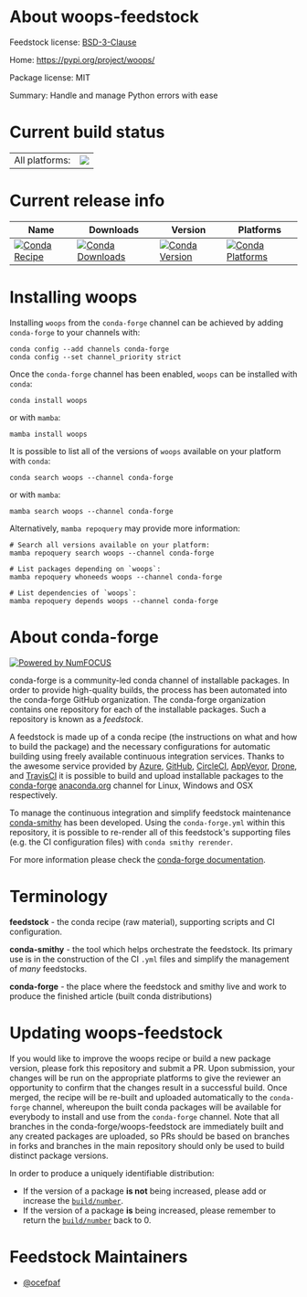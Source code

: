 About woops-feedstock
=====================

Feedstock license: [BSD-3-Clause](https://github.com/conda-forge/woops-feedstock/blob/main/LICENSE.txt)

Home: https://pypi.org/project/woops/

Package license: MIT

Summary: Handle and manage Python errors with ease

Current build status
====================


<table><tr><td>All platforms:</td>
    <td>
      <a href="https://dev.azure.com/conda-forge/feedstock-builds/_build/latest?definitionId=9349&branchName=main">
        <img src="https://dev.azure.com/conda-forge/feedstock-builds/_apis/build/status/woops-feedstock?branchName=main">
      </a>
    </td>
  </tr>
</table>

Current release info
====================

| Name | Downloads | Version | Platforms |
| --- | --- | --- | --- |
| [![Conda Recipe](https://img.shields.io/badge/recipe-woops-green.svg)](https://anaconda.org/conda-forge/woops) | [![Conda Downloads](https://img.shields.io/conda/dn/conda-forge/woops.svg)](https://anaconda.org/conda-forge/woops) | [![Conda Version](https://img.shields.io/conda/vn/conda-forge/woops.svg)](https://anaconda.org/conda-forge/woops) | [![Conda Platforms](https://img.shields.io/conda/pn/conda-forge/woops.svg)](https://anaconda.org/conda-forge/woops) |

Installing woops
================

Installing `woops` from the `conda-forge` channel can be achieved by adding `conda-forge` to your channels with:

```
conda config --add channels conda-forge
conda config --set channel_priority strict
```

Once the `conda-forge` channel has been enabled, `woops` can be installed with `conda`:

```
conda install woops
```

or with `mamba`:

```
mamba install woops
```

It is possible to list all of the versions of `woops` available on your platform with `conda`:

```
conda search woops --channel conda-forge
```

or with `mamba`:

```
mamba search woops --channel conda-forge
```

Alternatively, `mamba repoquery` may provide more information:

```
# Search all versions available on your platform:
mamba repoquery search woops --channel conda-forge

# List packages depending on `woops`:
mamba repoquery whoneeds woops --channel conda-forge

# List dependencies of `woops`:
mamba repoquery depends woops --channel conda-forge
```


About conda-forge
=================

[![Powered by
NumFOCUS](https://img.shields.io/badge/powered%20by-NumFOCUS-orange.svg?style=flat&colorA=E1523D&colorB=007D8A)](https://numfocus.org)

conda-forge is a community-led conda channel of installable packages.
In order to provide high-quality builds, the process has been automated into the
conda-forge GitHub organization. The conda-forge organization contains one repository
for each of the installable packages. Such a repository is known as a *feedstock*.

A feedstock is made up of a conda recipe (the instructions on what and how to build
the package) and the necessary configurations for automatic building using freely
available continuous integration services. Thanks to the awesome service provided by
[Azure](https://azure.microsoft.com/en-us/services/devops/), [GitHub](https://github.com/),
[CircleCI](https://circleci.com/), [AppVeyor](https://www.appveyor.com/),
[Drone](https://cloud.drone.io/welcome), and [TravisCI](https://travis-ci.com/)
it is possible to build and upload installable packages to the
[conda-forge](https://anaconda.org/conda-forge) [anaconda.org](https://anaconda.org/)
channel for Linux, Windows and OSX respectively.

To manage the continuous integration and simplify feedstock maintenance
[conda-smithy](https://github.com/conda-forge/conda-smithy) has been developed.
Using the ``conda-forge.yml`` within this repository, it is possible to re-render all of
this feedstock's supporting files (e.g. the CI configuration files) with ``conda smithy rerender``.

For more information please check the [conda-forge documentation](https://conda-forge.org/docs/).

Terminology
===========

**feedstock** - the conda recipe (raw material), supporting scripts and CI configuration.

**conda-smithy** - the tool which helps orchestrate the feedstock.
                   Its primary use is in the construction of the CI ``.yml`` files
                   and simplify the management of *many* feedstocks.

**conda-forge** - the place where the feedstock and smithy live and work to
                  produce the finished article (built conda distributions)


Updating woops-feedstock
========================

If you would like to improve the woops recipe or build a new
package version, please fork this repository and submit a PR. Upon submission,
your changes will be run on the appropriate platforms to give the reviewer an
opportunity to confirm that the changes result in a successful build. Once
merged, the recipe will be re-built and uploaded automatically to the
`conda-forge` channel, whereupon the built conda packages will be available for
everybody to install and use from the `conda-forge` channel.
Note that all branches in the conda-forge/woops-feedstock are
immediately built and any created packages are uploaded, so PRs should be based
on branches in forks and branches in the main repository should only be used to
build distinct package versions.

In order to produce a uniquely identifiable distribution:
 * If the version of a package **is not** being increased, please add or increase
   the [``build/number``](https://docs.conda.io/projects/conda-build/en/latest/resources/define-metadata.html#build-number-and-string).
 * If the version of a package **is** being increased, please remember to return
   the [``build/number``](https://docs.conda.io/projects/conda-build/en/latest/resources/define-metadata.html#build-number-and-string)
   back to 0.

Feedstock Maintainers
=====================

* [@ocefpaf](https://github.com/ocefpaf/)

